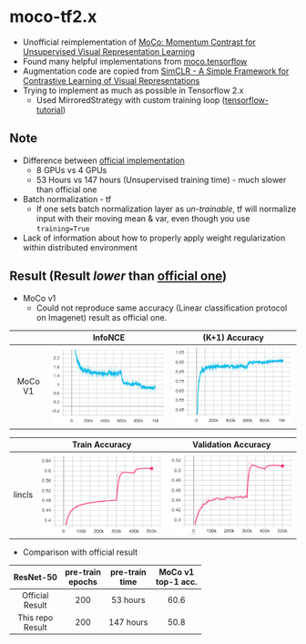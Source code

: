 # moco-tf2.x
* Unofficial reimplementation of [MoCo: Momentum Contrast for Unsupervised Visual Representation Learning][1]
* Found many helpful implementations from [moco.tensorflow][3]
* Augmentation code are copied from [SimCLR - A Simple Framework for Contrastive Learning of Visual Representations][2]
* Trying to implement as much as possible in Tensorflow 2.x
  * Used MirroredStrategy with custom training loop ([tensorflow-tutorial][4])

## Note
* Difference between [official implementation][1]
  * 8 GPUs vs 4 GPUs
  * 53 Hours vs 147 hours (Unsupervised training time) - much slower than official one
* Batch normalization - tf
  * If one sets batch normalization layer as *un-trainable*, tf will normalize input with their moving mean & var, 
  even though you use `training=True`
* Lack of information about how to properly apply weight regularization within distributed environment

## Result (Result _lower_ than [official one][1])
* MoCo v1
  * Could not reproduce same accuracy (Linear classification protocol on Imagenet) result as official one.

|         | InfoNCE                      | (K+1) Accuracy               |
| :-----: | :--------------------------: | :--------------------------: |
| MoCo V1 | ![InfoNCE][moco-v1-info-nce] | ![Accuracy][moco-v1-k+1-acc] |

|         | Train Accuracy                       | Validation Accuracy                 |
| :-----: | :----------------------------------: | :---------------------------------: |
| lincls | ![Accuracy][moco-v1-lincls-train-acc] | ![Accuracy][moco-v1-lincls-val-acc] |

* Comparison with official result

| ResNet-50             | pre-train <br>epochs | pre-train <br>time | MoCo v1 <br>top-1 acc.|
| :-------------------: | :------------------: | :----------------: | :-------------------: |
| Official <br>Result   | 200                  | 53 hours	        | 60.6                  |
| This repo <br>Result  | 200                  | 147 hours	        | 50.8                  |


[1]: https://github.com/facebookresearch/moco
[2]: https://github.com/google-research/simclr
[3]: https://github.com/ppwwyyxx/moco.tensorflow
[4]: https://www.tensorflow.org/guide/distributed_training#using_tfdistributestrategy_with_custom_training_loops
[moco-v1-info-nce]: ./assets/moco-tf2.x-v1-loss.png
[moco-v1-k+1-acc]: ./assets/moco-tf2.x-v1-accuracy.png
[moco-v1-lincls-train-acc]: ./assets/moco-tf2.x-v1-lincls-train-accuracy.png
[moco-v1-lincls-val-acc]: ./assets/moco-tf2.x-v1-lincls-val-accuracy.png
